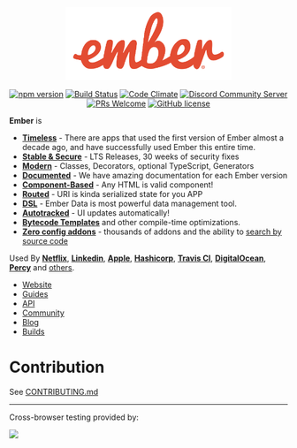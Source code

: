 <p align="center">
  <a href="https://emberjs.com"><img width="300" src="https://raw.githubusercontent.com/emberjs/website/master/source/images/brand/ember_Ember-Light.png"></a>
</p>

<p align="center">
   <a href="https://www.npmjs.com/package/ember-source"><img src="https://img.shields.io/npm/v/ember-source.svg?style=flat" alt="npm version"></a>  
  <a href="http://travis-ci.org/emberjs/ember.js"><img src="https://secure.travis-ci.org/emberjs/ember.js.svg?branch=master" alt="Build Status"></a>
  <a href="https://codeclimate.com/github/emberjs/ember.js"><img src="https://codeclimate.com/github/emberjs/ember.js.svg" alt="Code Climate"></a>
  <a href="https://discord.gg/zT3asNS"><img src="https://img.shields.io/discord/480462759797063690.svg?logo=discord" alt="Discord Community Server"></a>
   <a href="https://help-wanted.emberjs.com/"><img src="https://img.shields.io/badge/PRs-welcome-brightgreen.svg" alt="PRs Welcome"></a>
   <a href="https://github.com/emberjs/ember.js/blob/master/LICENSE"><img src="https://img.shields.io/badge/license-MIT-blue.svg" alt="GitHub license"></a>

</p>

**Ember** is 

* [**Timeless**](https://en.wikipedia.org/wiki/Ember.js) - There are apps that used the first version of Ember almost a decade ago, and have successfully used Ember this entire time.
* [**Stable & Secure**](https://emberjs.com/releases/) - LTS Releases, 30 weeks of security fixes
* [**Modern**](https://blog.emberjs.com/2019/02/11/coming-soon-in-ember-octane-part-1.html) - Classes, Decorators, optional TypeScript, Generators
* [**Documented**](https://guides.emberjs.com) - We have amazing documentation for each Ember version
* [**Component-Based**](https://octane-guides-preview.emberjs.com/release/components/component-basics/) - Any HTML is valid component!
* [**Routed**](https://octane-guides-preview.emberjs.com/release/routing/defining-your-routes/) - URI is kinda serialized state for you APP
* [**DSL**](https://guides.emberjs.com/release/models/) - Ember Data is most powerful data management tool.
* [**Autotracked**](https://octane-guides-preview.emberjs.com/release/state-management/tracked-properties/) - UI updates automatically!
* [**Bytecode Templates**](https://yehudakatz.com/2017/04/05/the-glimmer-vm-boots-fast-and-stays-fast/) and other compile-time optimizations.
* [**Zero config addons**](https://emberobserver.com/) - thousands of addons and the ability to [search by source code](https://emberobserver.com/code-search?codeQuery=task)

Used By [**Netflix**](https://github.com/Netflix?utf8=%E2%9C%93&q=ember&type=&language=), [**Linkedin**](https://engineering.linkedin.com/blog/topic/ember), [**Apple**](http://builtwithember.io/featured/2015/07/04/apple-music/), [**Hashicorp**](https://github.com/hashicorp/vault), [**Travis CI**](https://github.com/travis-ci/travis-web), [**DigitalOcean**](http://builtwithember.io/2018/02/08/digital-ocean/), [**Percy**](https://github.com/percy/percy-web) and [others](http://builtwithember.io/).


- [Website](https://emberjs.com)
- [Guides](https://guides.emberjs.com)
- [API](https://emberjs.com/api)
- [Community](https://emberjs.com/community)
- [Blog](https://emberjs.com/blog)
- [Builds](https://emberjs.com/builds)

# Contribution

See [CONTRIBUTING.md](https://github.com/emberjs/ember.js/blob/master/CONTRIBUTING.md)

---

Cross-browser testing provided by:


<a href="https://www.browserstack.com/automate/public-build/N0RzTStiOEVmUmFIOHZESHZ0SHc2ZnRtWkdId1VTYjBBNmdUbFdGQjhJMD0tLXlnakFXc2lFVk54YlFJeTZpMElGSGc9PQ==--587563c31781ae54de26452a7d27bd451607b000"><img src='https://www.browserstack.com/automate/badge.svg?badge_key=N0RzTStiOEVmUmFIOHZESHZ0SHc2ZnRtWkdId1VTYjBBNmdUbFdGQjhJMD0tLXlnakFXc2lFVk54YlFJeTZpMElGSGc9PQ==--587563c31781ae54de26452a7d27bd451607b000'/></a>
